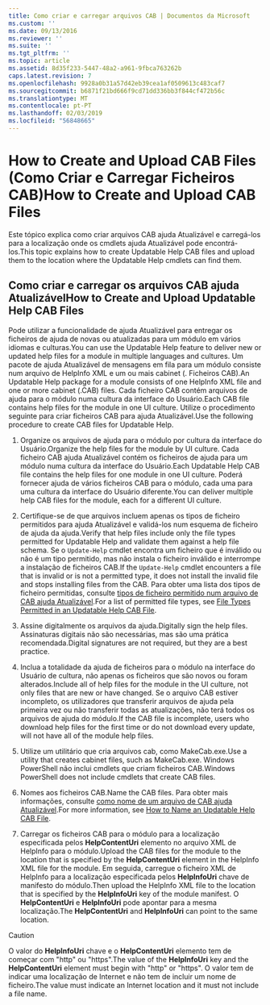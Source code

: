 ```yaml
---
title: Como criar e carregar arquivos CAB | Documentos da Microsoft
ms.custom: ''
ms.date: 09/13/2016
ms.reviewer: ''
ms.suite: ''
ms.tgt_pltfrm: ''
ms.topic: article
ms.assetid: 8d35f233-5447-48a2-a961-9fbca763262b
caps.latest.revision: 7
ms.openlocfilehash: 9928a0b31a57d42eb39cea1af0509613c483caf7
ms.sourcegitcommit: b6871f21bd666f9cd71dd336bb3f844cf472b56c
ms.translationtype: MT
ms.contentlocale: pt-PT
ms.lasthandoff: 02/03/2019
ms.locfileid: "56848665"
---
```

# <a name="how-to-create-and-upload-cab-files"></a><span data-ttu-id="8e383-102">How to Create and Upload CAB Files (Como Criar e Carregar Ficheiros CAB)</span><span class="sxs-lookup"><span data-stu-id="8e383-102">How to Create and Upload CAB Files</span></span>

<span data-ttu-id="8e383-103">Este tópico explica como criar arquivos CAB ajuda Atualizável e carregá-los para a localização onde os cmdlets ajuda Atualizável pode encontrá-los.</span><span class="sxs-lookup"><span data-stu-id="8e383-103">This topic explains how to create Updatable Help CAB files and upload them to the location where the Updatable Help cmdlets can find them.</span></span>

## <a name="how-to-create-and-upload-updatable-help-cab-files"></a><span data-ttu-id="8e383-104">Como criar e carregar os arquivos CAB ajuda Atualizável</span><span class="sxs-lookup"><span data-stu-id="8e383-104">How to Create and Upload Updatable Help CAB Files</span></span>

<span data-ttu-id="8e383-105">Pode utilizar a funcionalidade de ajuda Atualizável para entregar os ficheiros de ajuda de novas ou atualizadas para um módulo em vários idiomas e culturas.</span><span class="sxs-lookup"><span data-stu-id="8e383-105">You can use the Updatable Help feature to deliver new or updated help files for a module in multiple languages and cultures.</span></span> <span data-ttu-id="8e383-106">Um pacote de ajuda Atualizável de mensagens em fila para um módulo consiste num arquivo de HelpInfo XML e um ou mais cabinet (. Ficheiros CAB).</span><span class="sxs-lookup"><span data-stu-id="8e383-106">An Updatable Help package for a module consists of one HelpInfo XML file and one or more cabinet (.CAB) files.</span></span> <span data-ttu-id="8e383-107">Cada ficheiro CAB contém arquivos de ajuda para o módulo numa cultura da interface do Usuário.</span><span class="sxs-lookup"><span data-stu-id="8e383-107">Each CAB file contains help files for the module in one UI culture.</span></span> <span data-ttu-id="8e383-108">Utilize o procedimento seguinte para criar ficheiros CAB para ajuda Atualizável.</span><span class="sxs-lookup"><span data-stu-id="8e383-108">Use the following procedure to create CAB files for Updatable Help.</span></span>

1. <span data-ttu-id="8e383-109">Organize os arquivos de ajuda para o módulo por cultura da interface do Usuário.</span><span class="sxs-lookup"><span data-stu-id="8e383-109">Organize the help files for the module by UI culture.</span></span> <span data-ttu-id="8e383-110">Cada ficheiro CAB ajuda Atualizável contém os ficheiros de ajuda para um módulo numa cultura da interface do Usuário.</span><span class="sxs-lookup"><span data-stu-id="8e383-110">Each Updatable Help CAB file contains the help files for one module in one UI culture.</span></span> <span data-ttu-id="8e383-111">Poderá fornecer ajuda de vários ficheiros CAB para o módulo, cada uma para uma cultura da interface do Usuário diferente.</span><span class="sxs-lookup"><span data-stu-id="8e383-111">You can deliver multiple help CAB files for the module, each for a different UI culture.</span></span>

2. <span data-ttu-id="8e383-112">Certifique-se de que arquivos incluem apenas os tipos de ficheiro permitidos para ajuda Atualizável e validá-los num esquema de ficheiro de ajuda da ajuda.</span><span class="sxs-lookup"><span data-stu-id="8e383-112">Verify that help files include only the file types permitted for Updatable Help and validate them against a help file schema.</span></span> <span data-ttu-id="8e383-113">Se o `Update-Help` cmdlet encontra um ficheiro que é inválido ou não é um tipo permitido, mas não instala o ficheiro inválido e interrompe a instalação de ficheiros CAB.</span><span class="sxs-lookup"><span data-stu-id="8e383-113">If the `Update-Help` cmdlet encounters a file that is invalid or is not a permitted type, it does not install the invalid file and stops installing files from the CAB.</span></span> <span data-ttu-id="8e383-114">Para obter uma lista dos tipos de ficheiro permitidas, consulte [tipos de ficheiro permitido num arquivo de CAB ajuda Atualizável](./file-types-permitted-in-an-updatable-help-cab-file.md).</span><span class="sxs-lookup"><span data-stu-id="8e383-114">For a list of permitted file types, see [File Types Permitted in an Updatable Help CAB File](./file-types-permitted-in-an-updatable-help-cab-file.md).</span></span>

3. <span data-ttu-id="8e383-115">Assine digitalmente os arquivos da ajuda.</span><span class="sxs-lookup"><span data-stu-id="8e383-115">Digitally sign the help files.</span></span> <span data-ttu-id="8e383-116">Assinaturas digitais não são necessárias, mas são uma prática recomendada.</span><span class="sxs-lookup"><span data-stu-id="8e383-116">Digital signatures are not required, but they are a best practice.</span></span>

4. <span data-ttu-id="8e383-117">Inclua a totalidade da ajuda de ficheiros para o módulo na interface do Usuário de cultura, não apenas os ficheiros que são novos ou foram alterados.</span><span class="sxs-lookup"><span data-stu-id="8e383-117">Include all of help files for the module in the UI culture, not only files that are new or have changed.</span></span> <span data-ttu-id="8e383-118">Se o arquivo CAB estiver incompleto, os utilizadores que transferir arquivos de ajuda pela primeira vez ou não transferir todas as atualizações, não terá todos os arquivos de ajuda do módulo.</span><span class="sxs-lookup"><span data-stu-id="8e383-118">If the CAB file is incomplete, users who download help files for the first time or do not download every update, will not have all of the module help files.</span></span>

5. <span data-ttu-id="8e383-119">Utilize um utilitário que cria arquivos cab, como MakeCab.exe.</span><span class="sxs-lookup"><span data-stu-id="8e383-119">Use a utility that creates cabinet files, such as MakeCab.exe.</span></span> <span data-ttu-id="8e383-120">Windows PowerShell não inclui cmdlets que criam ficheiros CAB.</span><span class="sxs-lookup"><span data-stu-id="8e383-120">Windows PowerShell does not include cmdlets that create CAB files.</span></span>

6. <span data-ttu-id="8e383-121">Nomes aos ficheiros CAB.</span><span class="sxs-lookup"><span data-stu-id="8e383-121">Name the CAB files.</span></span> <span data-ttu-id="8e383-122">Para obter mais informações, consulte [como nome de um arquivo de CAB ajuda Atualizável](./how-to-name-an-updatable-help-cab-file.md).</span><span class="sxs-lookup"><span data-stu-id="8e383-122">For more information, see [How to Name an Updatable Help CAB File](./how-to-name-an-updatable-help-cab-file.md).</span></span>

7. <span data-ttu-id="8e383-123">Carregar os ficheiros CAB para o módulo para a localização especificada pelos **HelpContentUri** elemento no arquivo XML de HelpInfo para o módulo.</span><span class="sxs-lookup"><span data-stu-id="8e383-123">Upload the CAB files for the module to the location that is specified by the **HelpContentUri** element in the HelpInfo XML file for the module.</span></span> <span data-ttu-id="8e383-124">Em seguida, carregue o ficheiro XML de HelpInfo para a localização especificada pelos **HelpInfoUri** chave de manifesto do módulo.</span><span class="sxs-lookup"><span data-stu-id="8e383-124">Then upload the HelpInfo XML file to the location that is specified by the **HelpInfoUri** key of the module manifest.</span></span> <span data-ttu-id="8e383-125">O **HelpContentUri** e **HelpInfoUri** pode apontar para a mesma localização.</span><span class="sxs-lookup"><span data-stu-id="8e383-125">The **HelpContentUri** and **HelpInfoUri** can point to the same location.</span></span>

> [!CAUTION]
> <span data-ttu-id="8e383-126">O valor do **HelpInfoUri** chave e o **HelpContentUri** elemento tem de começar com "http" ou "https".</span><span class="sxs-lookup"><span data-stu-id="8e383-126">The value of the **HelpInfoUri** key and the **HelpContentUri** element must begin with "http" or "https".</span></span> <span data-ttu-id="8e383-127">O valor tem de indicar uma localização de Internet e não tem de incluir um nome de ficheiro.</span><span class="sxs-lookup"><span data-stu-id="8e383-127">The value must indicate an Internet location and it must not include a file name.</span></span>